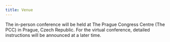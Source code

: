 ```yaml
---
title: Venue
---
```


The in-person conference will be held at The Prague Congress Centre (The PCC) in
Prague, Czech Republic. For the virtual conference, detailed instructions will
be announced at a later time.
